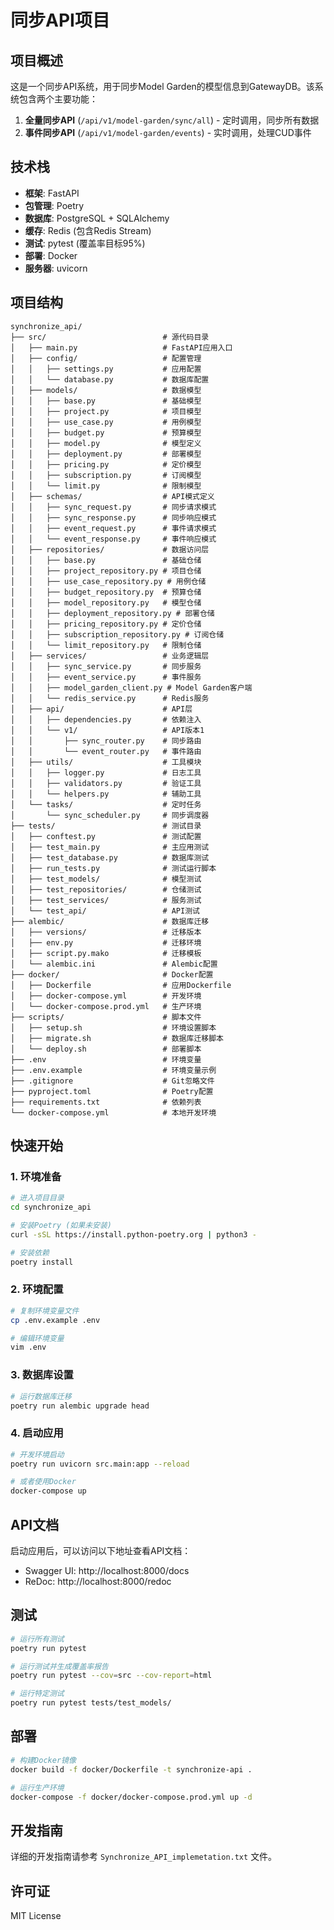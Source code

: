 # 同步API项目

## 项目概述

这是一个同步API系统，用于同步Model Garden的模型信息到GatewayDB。该系统包含两个主要功能：

1. **全量同步API** (`/api/v1/model-garden/sync/all`) - 定时调用，同步所有数据
2. **事件同步API** (`/api/v1/model-garden/events`) - 实时调用，处理CUD事件

## 技术栈

- **框架**: FastAPI
- **包管理**: Poetry
- **数据库**: PostgreSQL + SQLAlchemy
- **缓存**: Redis (包含Redis Stream)
- **测试**: pytest (覆盖率目标95%)
- **部署**: Docker
- **服务器**: uvicorn

## 项目结构

```
synchronize_api/
├── src/                          # 源代码目录
│   ├── main.py                   # FastAPI应用入口
│   ├── config/                   # 配置管理
│   │   ├── settings.py           # 应用配置
│   │   └── database.py           # 数据库配置
│   ├── models/                   # 数据模型
│   │   ├── base.py               # 基础模型
│   │   ├── project.py            # 项目模型
│   │   ├── use_case.py           # 用例模型
│   │   ├── budget.py             # 预算模型
│   │   ├── model.py              # 模型定义
│   │   ├── deployment.py         # 部署模型
│   │   ├── pricing.py            # 定价模型
│   │   ├── subscription.py       # 订阅模型
│   │   └── limit.py              # 限制模型
│   ├── schemas/                  # API模式定义
│   │   ├── sync_request.py       # 同步请求模式
│   │   ├── sync_response.py      # 同步响应模式
│   │   ├── event_request.py      # 事件请求模式
│   │   └── event_response.py     # 事件响应模式
│   ├── repositories/             # 数据访问层
│   │   ├── base.py               # 基础仓储
│   │   ├── project_repository.py # 项目仓储
│   │   ├── use_case_repository.py # 用例仓储
│   │   ├── budget_repository.py  # 预算仓储
│   │   ├── model_repository.py   # 模型仓储
│   │   ├── deployment_repository.py # 部署仓储
│   │   ├── pricing_repository.py # 定价仓储
│   │   ├── subscription_repository.py # 订阅仓储
│   │   └── limit_repository.py   # 限制仓储
│   ├── services/                 # 业务逻辑层
│   │   ├── sync_service.py       # 同步服务
│   │   ├── event_service.py      # 事件服务
│   │   ├── model_garden_client.py # Model Garden客户端
│   │   └── redis_service.py      # Redis服务
│   ├── api/                      # API层
│   │   ├── dependencies.py       # 依赖注入
│   │   └── v1/                   # API版本1
│   │       ├── sync_router.py    # 同步路由
│   │       └── event_router.py   # 事件路由
│   ├── utils/                    # 工具模块
│   │   ├── logger.py             # 日志工具
│   │   ├── validators.py         # 验证工具
│   │   └── helpers.py            # 辅助工具
│   └── tasks/                    # 定时任务
│       └── sync_scheduler.py     # 同步调度器
├── tests/                        # 测试目录
│   ├── conftest.py               # 测试配置
│   ├── test_main.py              # 主应用测试
│   ├── test_database.py          # 数据库测试
│   ├── run_tests.py              # 测试运行脚本
│   ├── test_models/              # 模型测试
│   ├── test_repositories/        # 仓储测试
│   ├── test_services/            # 服务测试
│   └── test_api/                 # API测试
├── alembic/                      # 数据库迁移
│   ├── versions/                 # 迁移版本
│   ├── env.py                    # 迁移环境
│   ├── script.py.mako            # 迁移模板
│   └── alembic.ini               # Alembic配置
├── docker/                       # Docker配置
│   ├── Dockerfile                # 应用Dockerfile
│   ├── docker-compose.yml        # 开发环境
│   └── docker-compose.prod.yml   # 生产环境
├── scripts/                      # 脚本文件
│   ├── setup.sh                  # 环境设置脚本
│   ├── migrate.sh                # 数据库迁移脚本
│   └── deploy.sh                 # 部署脚本
├── .env                          # 环境变量
├── .env.example                  # 环境变量示例
├── .gitignore                    # Git忽略文件
├── pyproject.toml                # Poetry配置
├── requirements.txt              # 依赖列表
└── docker-compose.yml            # 本地开发环境
```

## 快速开始

### 1. 环境准备

```bash
# 进入项目目录
cd synchronize_api

# 安装Poetry (如果未安装)
curl -sSL https://install.python-poetry.org | python3 -

# 安装依赖
poetry install
```

### 2. 环境配置

```bash
# 复制环境变量文件
cp .env.example .env

# 编辑环境变量
vim .env
```

### 3. 数据库设置

```bash
# 运行数据库迁移
poetry run alembic upgrade head
```

### 4. 启动应用

```bash
# 开发环境启动
poetry run uvicorn src.main:app --reload

# 或者使用Docker
docker-compose up
```

## API文档

启动应用后，可以访问以下地址查看API文档：

- Swagger UI: http://localhost:8000/docs
- ReDoc: http://localhost:8000/redoc

## 测试

```bash
# 运行所有测试
poetry run pytest

# 运行测试并生成覆盖率报告
poetry run pytest --cov=src --cov-report=html

# 运行特定测试
poetry run pytest tests/test_models/
```

## 部署

```bash
# 构建Docker镜像
docker build -f docker/Dockerfile -t synchronize-api .

# 运行生产环境
docker-compose -f docker/docker-compose.prod.yml up -d
```

## 开发指南

详细的开发指南请参考 `Synchronize_API_implemetation.txt` 文件。

## 许可证

MIT License
